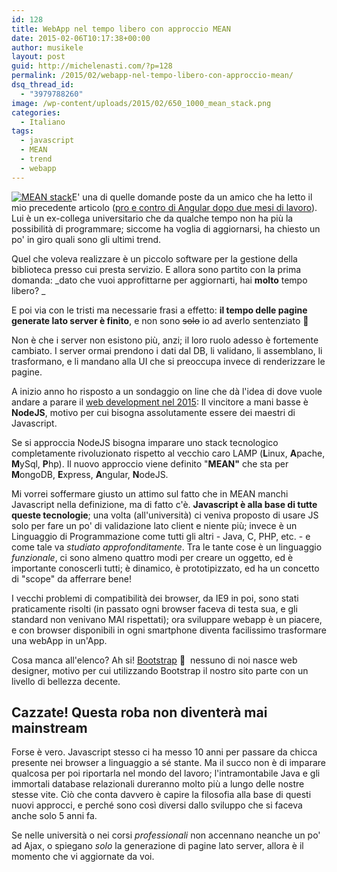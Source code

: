 ```yaml
---
id: 128
title: WebApp nel tempo libero con approccio MEAN
date: 2015-02-06T10:17:38+00:00
author: musikele
layout: post
guid: http://michelenasti.com/?p=128
permalink: /2015/02/webapp-nel-tempo-libero-con-approccio-mean/
dsq_thread_id:
  - "3979788260"
image: /wp-content/uploads/2015/02/650_1000_mean_stack.png
categories:
  - Italiano
tags:
  - javascript
  - MEAN
  - trend
  - webapp
---
```

[<img class=" size-medium wp-image-130 alignright" src="https://i2.wp.com/michelenasti.com/wp-content/uploads/2015/02/650_1000_mean_stack-300x203.png?fit=300%2C203" alt="MEAN stack" srcset="https://i2.wp.com/michelenasti.com/wp-content/uploads/2015/02/650_1000_mean_stack.png?resize=300%2C203 300w, https://i2.wp.com/michelenasti.com/wp-content/uploads/2015/02/650_1000_mean_stack.png?w=650 650w" sizes="(max-width: 300px) 100vw, 300px" data-recalc-dims="1" />](https://i2.wp.com/michelenasti.com/wp-content/uploads/2015/02/650_1000_mean_stack.png)E' una di quelle domande poste da un amico che ha letto il mio precedente articolo ([pro e contro di Angular dopo due mesi di lavoro](http://michelenasti.com/2015/02/pro-e-contro-di-angularjs-dopo-2-mesi-di-lavoro/)). Lui è un ex-collega universitario che da qualche tempo non ha più la possibilità di programmare; siccome ha voglia di aggiornarsi, ha chiesto un po' in giro quali sono gli ultimi trend.

Quel che voleva realizzare è un piccolo software per la gestione della biblioteca presso cui presta servizio. E allora sono partito con la prima domanda: _dato che vuoi approfittarne per aggiornarti, hai **molto** tempo libero? _

E poi via con le tristi ma necessarie frasi a effetto: **il tempo delle pagine generate lato server è finito**, e non sono <del>solo</del> io ad averlo sentenziato 🙂

Non è che i server non esistono più, anzi; il loro ruolo adesso è fortemente cambiato. I server ormai prendono i dati dal DB, li validano, li assemblano, li trasformano, e li mandano alla UI che si preoccupa invece di renderizzare le pagine.

A inizio anno ho risposto a un sondaggio on line che dà l'idea di dove vuole andare a parare il [web development nel 2015](http://tutorialzine.com/2014/12/the-languages-and-frameworks-that-you-should-learn-in-2015/): Il vincitore a mani basse è **NodeJS**, motivo per cui bisogna assolutamente essere dei maestri di Javascript.

Se si approccia NodeJS bisogna imparare uno stack tecnologico completamente rivoluzionato rispetto al vecchio caro LAMP (**L**inux, **A**pache, **M**ySql, **P**hp). Il nuovo approccio viene definito "**MEAN"** che sta per **M**ongoDB, **E**xpress, **A**ngular, **N**odeJS.

Mi vorrei soffermare giusto un attimo sul fatto che in MEAN manchi Javascript nella definizione, ma di fatto c'è. **Javascript è alla base di tutte queste tecnologie**; una volta (all'università) ci veniva proposto di usare JS solo per fare un po' di validazione lato client e niente più; invece è un Linguaggio di Programmazione come tutti gli altri - Java, C, PHP, etc. - e come tale va _studiato approfonditamente_. Tra le tante cose è un linguaggio _funzionale_, ci sono almeno quattro modi per creare un oggetto, ed è importante conoscerli tutti; è dinamico, è prototipizzato, ed ha un concetto di "scope" da afferrare bene!

I vecchi problemi di compatibilità dei browser, da IE9 in poi, sono stati praticamente risolti (in passato ogni browser faceva di testa sua, e gli standard non venivano MAI rispettati); ora sviluppare webapp è un piacere, e con browser disponibili in ogni smartphone diventa facilissimo trasformare una webApp in un'App.

Cosa manca all'elenco? Ah si! [Bootstrap](http://getbootstrap.com/) 🙂  nessuno di noi nasce web designer, motivo per cui utilizzando Bootstrap il nostro sito parte con un livello di bellezza decente.

## Cazzate! Questa roba non diventerà mai mainstream

Forse è vero. Javascript stesso ci ha messo 10 anni per passare da chicca presente nei browser a linguaggio a sé stante. Ma il succo non è di imparare qualcosa per poi riportarla nel mondo del lavoro; l'intramontabile Java e gli immortali database relazionali dureranno molto più a lungo delle nostre stesse vite. Ciò che conta davvero è capire la filosofia alla base di questi nuovi approcci, e perché sono così diversi dallo sviluppo che si faceva anche solo 5 anni fa.

Se nelle università o nei corsi _professionali_ non accennano neanche un po' ad Ajax, o spiegano _solo_ la generazione di pagine lato server, allora è il momento che vi aggiornate da voi.